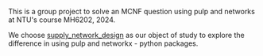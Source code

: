 This is a group project to solve an MCNF question using pulp and networks at NTU's course MH6202, 2024.

We choose [supply_network_design](https://colab.research.google.com/github/Gurobi/modeling-examples/blob/master/supply_network_design/supply_network_design_1.ipynb) as our object of study to explore the difference in using pulp and networkx - python packages.

